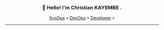 <h3 align="center">👋 Hello! I'm Christian KAYEMBE .</h3>


<p align="center">
  <a href="#">SysOps</a> •
  <a href="#">DevOps</a> •
  <a href="#">Developer</a> •
</p>

---
